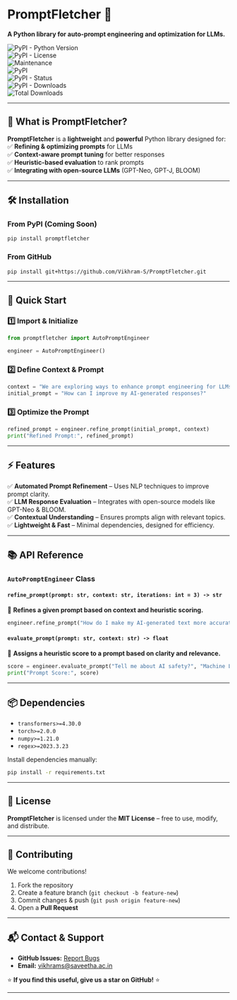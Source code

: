 # **PromptFletcher** 🚀  
**A Python library for auto-prompt engineering and optimization for LLMs.**  

![PyPI - Python Version](https://img.shields.io/pypi/pyversions/promptfletcher?label=Python)    
![PyPI - License](https://img.shields.io/pypi/l/promptfletcher?label=License&color=red)    
![Maintenance](https://img.shields.io/maintenance/yes/2025?label=Maintained)    
![PyPI](https://img.shields.io/pypi/v/promptfletcher?label=PyPi)    
![PyPI - Status](https://img.shields.io/pypi/status/promptfletcher?label=Status)    
![PyPI - Downloads](https://img.shields.io/pypi/dm/promptfletcher?label=Monthly%20Downloads)    
![Total Downloads](https://static.pepy.tech/badge/promptfletcher?label=Total%20Downloads)     

---

## **🚀 What is PromptFletcher?**  
**PromptFletcher** is a **lightweight** and **powerful** Python library designed for:  
✅ **Refining & optimizing prompts** for LLMs  
✅ **Context-aware prompt tuning** for better responses  
✅ **Heuristic-based evaluation** to rank prompts  
✅ **Integrating with open-source LLMs** (GPT-Neo, GPT-J, BLOOM)  

---

## **🛠️ Installation**  
### **From PyPI** (Coming Soon)
```bash
pip install promptfletcher
```
### **From GitHub**
```bash
pip install git+https://github.com/Vikhram-S/PromptFletcher.git
```

---

## **📌 Quick Start**  
### **1️⃣ Import & Initialize**  
```python
from promptfletcher import AutoPromptEngineer

engineer = AutoPromptEngineer()
```

### **2️⃣ Define Context & Prompt**  
```python
context = "We are exploring ways to enhance prompt engineering for LLMs."
initial_prompt = "How can I improve my AI-generated responses?"
```

### **3️⃣ Optimize the Prompt**  
```python
refined_prompt = engineer.refine_prompt(initial_prompt, context)
print("Refined Prompt:", refined_prompt)
```

---

## **⚡ Features**  
✅ **Automated Prompt Refinement** – Uses NLP techniques to improve prompt clarity.  
✅ **LLM Response Evaluation** – Integrates with open-source models like GPT-Neo & BLOOM.  
✅ **Contextual Understanding** – Ensures prompts align with relevant topics.  
✅ **Lightweight & Fast** – Minimal dependencies, designed for efficiency.  

---

## **📚 API Reference**  
### **`AutoPromptEngineer` Class**
#### `refine_prompt(prompt: str, context: str, iterations: int = 3) -> str`  
🔹 **Refines a given prompt based on context and heuristic scoring.**  
```python
engineer.refine_prompt("How do I make my AI-generated text more accurate?", "LLM optimization")
```

#### `evaluate_prompt(prompt: str, context: str) -> float`  
🔹 **Assigns a heuristic score to a prompt based on clarity and relevance.**  
```python
score = engineer.evaluate_prompt("Tell me about AI safety?", "Machine Learning Ethics")
print("Prompt Score:", score)
```

---

## **📦 Dependencies**
- `transformers>=4.30.0`
- `torch>=2.0.0`
- `numpy>=1.21.0`
- `regex>=2023.3.23`

Install dependencies manually:
```bash
pip install -r requirements.txt
```

---

## **📜 License**  
**PromptFletcher** is licensed under the **MIT License** – free to use, modify, and distribute.  

---

## **🤝 Contributing**  
We welcome contributions!  
1. Fork the repository  
2. Create a feature branch (`git checkout -b feature-new`)  
3. Commit changes & push (`git push origin feature-new`)  
4. Open a **Pull Request**  

---

## **📬 Contact & Support**  
- **GitHub Issues:** [Report Bugs](https://github.com/Vikhram-S/PromptFletcher/issues)  
- **Email:** vikhrams@saveetha.ac.in  

⭐ **If you find this useful, give us a star on GitHub!** ⭐  

---
